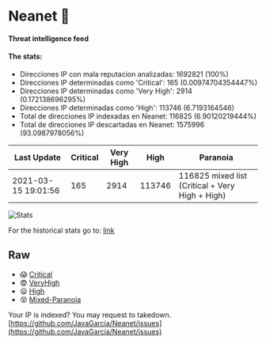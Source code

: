 # Neanet :hocho:
#### Threat intelligence feed
#### The stats:

- Direcciones IP con mala reputacion analizadas: 1692821 (100%)
- Direcciones IP determinadas como 'Critical':  165 (0.00974704354447%)
- Direcciones IP determinadas como 'Very High':  2914 (0.172138696295%)
- Direcciones IP determinadas como 'High':  113746 (6.7193164546)
- Total de direcciones IP indexadas en Neanet:  116825 (6.90120219444%)
- Total de direcciones IP descartadas en Neanet:  1575996 (93.0987978056%)

| Last Update | Critical | Very High | High | Paranoia |
| --- | --- | --- | --- | --- |
| 2021-03-15 19:01:56 | 165 | 2914 | 113746 | 116825 mixed list (Critical + Very High + High)|

![Stats](https://docs.google.com/spreadsheets/d/e/2PACX-1vSnaNMIXVabIpDJjufMlzH7poXnshF3mgd8Is1g9ytUEzVsP5my4Trn8f-xkoLLQ38xpL3HtmUexLo6/pubchart?oid=501124687&format=image)

For the historical stats go to: [link](/stats.csv)
## Raw
- :scream: [Critical](https://raw.githubusercontent.com/JavaGarcia/Neanet/master/blacklists/neanet_critical.txt)
- :fearful: [VeryHigh](https://raw.githubusercontent.com/JavaGarcia/Neanet/master/blacklists/neanet_veryHigh.txtt)
- :frowning: [High](https://raw.githubusercontent.com/JavaGarcia/Neanet/master/blacklists/neanet_high.txt)
- :dizzy_face: [Mixed-Paranoia](https://raw.githubusercontent.com/JavaGarcia/Neanet/master/blacklists/neanet_all.txt)


Your IP is indexed? You may request to takedown. [https://github.com/JavaGarcia/Neanet/issues](https://github.com/JavaGarcia/Neanet/issues)
























































































































































































































































































































































































































































































































































































































































































































































































































































































































































































































































































































































































































































































































































































































































































































































































































































































































































































































































































































































































































































































































































































































































































































































































































































































































































































































































































































































































































































































































































































































































































































































































































































































































































































































































































































































































































































































































































































































































































































































































































































































































































































































































































































































































































































































































































































































































































































































































































































































































































































































































































